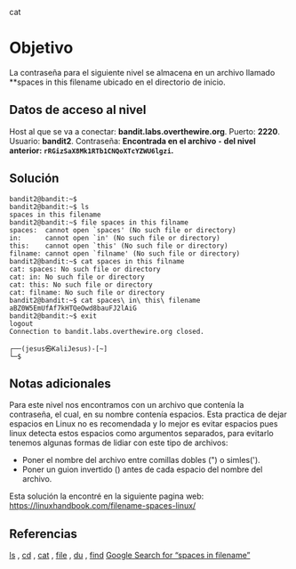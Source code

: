 cat 
# Objetivo

La contraseña para el siguiente nivel se almacena en un archivo llamado **spaces in this filename ubicado en el directorio de inicio.

## Datos de acceso al nivel
Host al que se va a conectar: **bandit.labs.overthewire.org**.
Puerto: **2220**.
Usuario: **bandit2**.
Contraseña: **Encontrada en el archivo *`-`* del nivel anterior: `rRGizSaX8Mk1RTb1CNQoXTcYZWU6lgzi`.**

## Solución
```
bandit2@bandit:~$ 
bandit2@bandit:~$ ls
spaces in this filename
bandit2@bandit:~$ file spaces in this filname
spaces:  cannot open `spaces' (No such file or directory)
in:      cannot open `in' (No such file or directory)
this:    cannot open `this' (No such file or directory)
filname: cannot open `filname' (No such file or directory)
bandit2@bandit:~$ cat spaces in this filname
cat: spaces: No such file or directory
cat: in: No such file or directory
cat: this: No such file or directory
cat: filname: No such file or directory
bandit2@bandit:~$ cat spaces\ in\ this\ filename
aBZ0W5EmUfAf7kHTQeOwd8bauFJ2lAiG
bandit2@bandit:~$ exit
logout
Connection to bandit.labs.overthewire.org closed.
                                                                                                    
┌──(jesus㉿KaliJesus)-[~]
└─$ 

```

## Notas adicionales

Para este nivel nos encontramos con un archivo que contenía la contraseña, el cual, en su nombre contenía espacios. Esta practica de dejar espacios en Linux no es recomendada y lo mejor es evitar espacios pues linux detecta estos espacios como argumentos separados, para evitarlo tenemos algunas formas de lidiar con este tipo de archivos:
- Poner el nombre del archivo entre comillas dobles (") o simles(').
- Poner un guion invertido (\) antes de cada espacio del nombre del archivo.

Esta solución la encontré en la siguiente pagina web: https://linuxhandbook.com/filename-spaces-linux/

## Referencias

[ls](https://man7.org/linux/man-pages/man1/ls.1.html) , [cd](https://man7.org/linux/man-pages/man1/cd.1p.html) , [cat](https://man7.org/linux/man-pages/man1/cat.1.html) , [file](https://man7.org/linux/man-pages/man1/file.1.html) , [du](https://man7.org/linux/man-pages/man1/du.1.html) , [find](https://man7.org/linux/man-pages/man1/find.1.html)
[Google Search for “spaces in filename”](https://www.google.com/search?q=spaces+in+filename)
